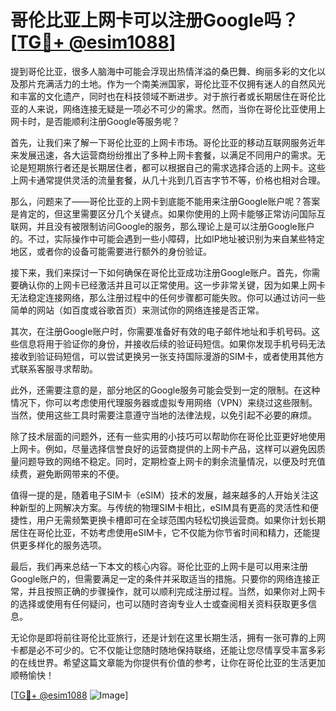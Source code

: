 # 哥伦比亚上网卡可以注册Google吗？[[TG💪+ @esim1088](https://t.me/s/esim1088)]

提到哥伦比亚，很多人脑海中可能会浮现出热情洋溢的桑巴舞、绚丽多彩的文化以及那片充满活力的土地。作为一个南美洲国家，哥伦比亚不仅拥有迷人的自然风光和丰富的文化遗产，同时也在科技领域不断进步。对于旅行者或长期居住在哥伦比亚的人来说，网络连接无疑是一项必不可少的需求。然而，当你在哥伦比亚使用上网卡时，是否能顺利注册Google等服务呢？

首先，让我们来了解一下哥伦比亚的上网卡市场。哥伦比亚的移动互联网服务近年来发展迅速，各大运营商纷纷推出了多种上网卡套餐，以满足不同用户的需求。无论是短期旅行者还是长期居住者，都可以根据自己的需求选择合适的上网卡。这些上网卡通常提供灵活的流量套餐，从几十兆到几百吉字节不等，价格也相对合理。

那么，问题来了——哥伦比亚的上网卡到底能不能用来注册Google账户呢？答案是肯定的，但这里需要区分几个关键点。如果你使用的上网卡能够正常访问国际互联网，并且没有被限制访问Google的服务，那么理论上是可以注册Google账户的。不过，实际操作中可能会遇到一些小障碍，比如IP地址被识别为来自某些特定地区，或者你的设备可能需要进行额外的身份验证。

接下来，我们来探讨一下如何确保在哥伦比亚成功注册Google账户。首先，你需要确认你的上网卡已经激活并且可以正常使用。这一步非常关键，因为如果上网卡无法稳定连接网络，那么注册过程中的任何步骤都可能失败。你可以通过访问一些简单的网站（如百度或谷歌首页）来测试你的网络连接是否正常。

其次，在注册Google账户时，你需要准备好有效的电子邮件地址和手机号码。这些信息将用于验证你的身份，并接收后续的验证码短信。如果你发现手机号码无法接收到验证码短信，可以尝试更换另一张支持国际漫游的SIM卡，或者使用其他方式联系客服寻求帮助。

此外，还需要注意的是，部分地区的Google服务可能会受到一定的限制。在这种情况下，你可以考虑使用代理服务器或虚拟专用网络（VPN）来绕过这些限制。当然，使用这些工具时需要注意遵守当地的法律法规，以免引起不必要的麻烦。

除了技术层面的问题外，还有一些实用的小技巧可以帮助你在哥伦比亚更好地使用上网卡。例如，尽量选择信誉良好的运营商提供的上网卡产品，这样可以避免因质量问题导致的网络不稳定。同时，定期检查上网卡的剩余流量情况，以便及时充值续费，避免断网带来的不便。

值得一提的是，随着电子SIM卡（eSIM）技术的发展，越来越多的人开始关注这种新型的上网解决方案。与传统的物理SIM卡相比，eSIM具有更高的灵活性和便捷性，用户无需频繁更换卡槽即可在全球范围内轻松切换运营商。如果你计划长期居住在哥伦比亚，不妨考虑使用eSIM卡，它不仅能为你节省时间和精力，还能提供更多样化的服务选项。

最后，我们再来总结一下本文的核心内容。哥伦比亚的上网卡是可以用来注册Google账户的，但需要满足一定的条件并采取适当的措施。只要你的网络连接正常，并且按照正确的步骤操作，就可以顺利完成注册过程。当然，如果你对上网卡的选择或使用有任何疑问，也可以随时咨询专业人士或查阅相关资料获取更多信息。

无论你是即将前往哥伦比亚旅行，还是计划在这里长期生活，拥有一张可靠的上网卡都是必不可少的。它不仅能让您随时随地保持联络，还能让您尽情享受丰富多彩的在线世界。希望这篇文章能为你提供有价值的参考，让你在哥伦比亚的生活更加顺畅愉快！

[[TG💪+ @esim1088](https://t.me/s/esim1088) ![Image](https://i.postimg.cc/4NQfJmqS/Snipaste-2025-05-13-00-14-12.png)]